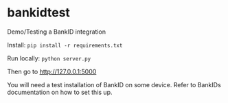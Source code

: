 # bankidtest
Demo/Testing a BankID integration


Install: `pip install -r requirements.txt`

Run locally: `python server.py`

Then go to http://127.0.0.1:5000

You will need a test installation of BankID on some device. Refer to BankIDs documentation on how to set this up.

